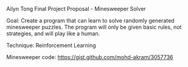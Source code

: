 Ailyn Tong
Final Project Proposal - Minesweeper Solver

Goal: Create a program that can learn to solve randomly generated minesweeper puzzles. The program will only be given basic rules, not strategies, and will play like a human.

Technique: Reinforcement Learning

Minesweeper code: https://gist.github.com/mohd-akram/3057736